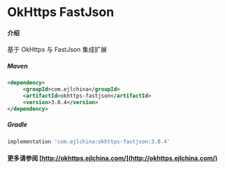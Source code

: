 # OkHttps FastJson

#### 介绍

基于 OkHttps 与 FastJson 集成扩展


##### Maven

```xml
<dependency>
     <groupId>com.ejlchina</groupId>
     <artifactId>okhttps-fastjson</artifactId>
     <version>3.0.4</version>
</dependency>
```

##### Gradle

```groovy
implementation 'com.ejlchina:okhttps-fastjson:3.0.4'
```

#### 更多请参阅 [http://okhttps.ejlchina.com/](http://okhttps.ejlchina.com/)
